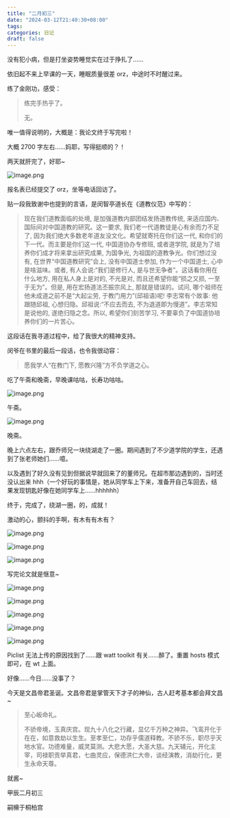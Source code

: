 ```yaml
---
title: "二月初三"
date: "2024-03-12T21:40:30+08:00"
tags: 
categories: 日记
draft: false
---
```

没有犯小病，但是打坐姿势睡觉实在过于挣扎了……

依旧起不来上早课的一天，睡眠质量很差 orz，中途时不时醒过来。

练了金刚功，感受：

> 练完手热乎了。
> 
> 无。

唯一值得说明的，大概是：我论文终于写完啦！

大概 2700 字左右……妈耶，写得挺顺的？！

两天就肝完了，好耶~

![image.png](https://cdn.jsdelivr.net/gh/luo029/blogimage@main/24%200312%202208%2045.png)

报名表已经提交了 orz，坐等电话回访了。

贴一段我致谢中也提到的言语，是闵智亭道长在《道教仪范》中写的：

> 现在我们道教面临的处境, 是加强道教内部团结发扬道教传统, 来适应国内、国际间对中国道教的研究。这一要求, 我们老一代道教徒是心有余而力不足了, 因为我们绝大多数老年道友没文化。希望就寄托在你们这一代, 和你们的下一代。而主要是你们这一代, 中国道协办专修班, 或者道学院, 就是为了培养你们成才将来拿出研究成果, 为国争光, 为祖国的道教争光。你们想过没有, 在世界“中国道教研究”会上, 没有中国道士参加, 作为一个中国道士, 心中是啥滋味。或者, 有人会说:“我们是修行人, 是与世无争者”。这话看你用在什么地方, 用在私人身上是对的, 不光是对, 而且还希望你能“损之又损, 一至于无为”。但是, 用在宏扬道法丕振宗风上, 那就是错误的。试问, 哪个祖师在他未成道之前不是“大起尘劳, 于教门用力”(邱祖语)呢! 李志常有个故事: 他跟随邱祖, 心想归隐。邱祖说:“不应去而去, 不为退道即为慢道”。李志常知是说他的, 遂绝归隐之念。所以, 希望你们刻苦学习, 不要辜负了中国道协培养你们的一片苦心。

这段话在我寻道过程中，给了我很大的精神支持。

闵爷在书里的最后一段话，也令我很动容：

> 愿我学人“在教门下, 愿教兴隆”方不负学道之心。

吃了午斋和晚斋，早晚课咕咕，长寿功咕咕。

![image.png](https://cdn.jsdelivr.net/gh/luo029/blogimage@main/24%200312%202206%2025.png)

午斋。

![image.png](https://cdn.jsdelivr.net/gh/luo029/blogimage@main/24%200312%202206%2041.png)

晚斋。

晚上六点左右，跟乔师兄一块绕湖走了一圈。期间遇到了不少道学院的学生，还遇到了张老师她们……噫。

以及遇到了好久没有见到但据说早就回来了的董师兄。在超市那边遇到的，当时还没认出来 hhh（一个好玩的事情是，她从同学车上下来，准备开自己车回去，结果发现钥匙好像在她同学车上……hhhhhh）

终于，完成了，绕湖一圈，的，成就！

激动的心，颤抖的手啊，有木有有木有？

![image.png](https://cdn.jsdelivr.net/gh/luo029/blogimage@main/24%200312%202207%2005.png)

![image.png](https://cdn.jsdelivr.net/gh/luo029/blogimage@main/24%200312%202207%2012.png)

![image.png](https://cdn.jsdelivr.net/gh/luo029/blogimage@main/24%200312%202207%2017.png)

写完论文就是惬意~

![image.png](https://cdn.jsdelivr.net/gh/luo029/blogimage@main/24%200312%202207%2030.png)

![image.png](https://cdn.jsdelivr.net/gh/luo029/blogimage@main/24%200312%202207%2036.png)

![image.png](https://cdn.jsdelivr.net/gh/luo029/blogimage@main/24%200312%202207%2049.png)

![image.png](https://cdn.jsdelivr.net/gh/luo029/blogimage@main/24%200312%202207%2054.png)

![image.png](https://cdn.jsdelivr.net/gh/luo029/blogimage@main/24%200312%202207%2059.png)

Piclist 无法上传的原因找到了……跟 watt toolkit 有关……醉了。重置 hosts 模式即可，在 wt 上面。

好像……今日……没事了？

今天是文昌帝君圣诞。文昌帝君是掌管天下才子的神仙，古人赶考基本都会拜文昌~

> 至心皈命礼。
> 
> 不骄帝境，玉真庆宫。现九十八化之行藏，显亿千万种之神异。飞鸾开化于在在，如意救劫以生生。至孝至仁，功存乎儒道释教。不骄不乐，职尽乎天地水官。功德难量，威灵莫测。大悲大愿，大圣大慈。九天辅元，开化主宰，司禄职贡举真君，七曲灵应，保德洪仁大帝，谈经演教，消劫行化，更生永命天尊。

就酱~

甲辰二月初三

嗣檙于桐柏宫